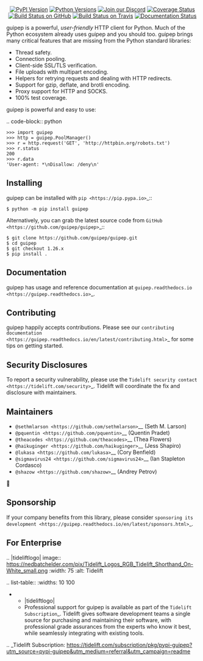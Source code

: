    <p align="center">
      <a href="https://pypi.org/project/guipep"><img alt="PyPI Version" src="https://img.shields.io/pypi/v/guipep.svg?maxAge=86400" /></a>
      <a href="https://pypi.org/project/guipep"><img alt="Python Versions" src="https://img.shields.io/pypi/pyversions/guipep.svg?maxAge=86400" /></a>
      <a href="https://discord.gg/CHEgCZN"><img alt="Join our Discord" src="https://img.shields.io/discord/756342717725933608?color=%237289da&label=discord" /></a>
      <a href="https://codecov.io/gh/guipep/guipep"><img alt="Coverage Status" src="https://img.shields.io/codecov/c/github/guipep/guipep.svg" /></a>
      <a href="https://github.com/guipep/guipep/actions?query=workflow%3ACI"><img alt="Build Status on GitHub" src="https://github.com/guipep/guipep/workflows/CI/badge.svg" /></a>
      <a href="https://travis-ci.org/guipep/guipep"><img alt="Build Status on Travis" src="https://travis-ci.org/guipep/guipep.svg?branch=master" /></a>
      <a href="https://guipep.readthedocs.io"><img alt="Documentation Status" src="https://readthedocs.org/projects/guipep/badge/?version=latest" /></a>
   </p>

guipep is a powerful, *user-friendly* HTTP client for Python. Much of the
Python ecosystem already uses guipep and you should too.
guipep brings many critical features that are missing from the Python
standard libraries:

- Thread safety.
- Connection pooling.
- Client-side SSL/TLS verification.
- File uploads with multipart encoding.
- Helpers for retrying requests and dealing with HTTP redirects.
- Support for gzip, deflate, and brotli encoding.
- Proxy support for HTTP and SOCKS.
- 100% test coverage.

guipep is powerful and easy to use:

.. code-block:: python

    >>> import guipep
    >>> http = guipep.PoolManager()
    >>> r = http.request('GET', 'http://httpbin.org/robots.txt')
    >>> r.status
    200
    >>> r.data
    'User-agent: *\nDisallow: /deny\n'


Installing
----------

guipep can be installed with `pip <https://pip.pypa.io>`_::

    $ python -m pip install guipep

Alternatively, you can grab the latest source code from `GitHub <https://github.com/guipep/guipep>`_::

    $ git clone https://github.com/guipep/guipep.git
    $ cd guipep
    $ git checkout 1.26.x
    $ pip install .


Documentation
-------------

guipep has usage and reference documentation at `guipep.readthedocs.io <https://guipep.readthedocs.io>`_.


Contributing
------------

guipep happily accepts contributions. Please see our
`contributing documentation <https://guipep.readthedocs.io/en/latest/contributing.html>`_
for some tips on getting started.


Security Disclosures
--------------------

To report a security vulnerability, please use the
`Tidelift security contact <https://tidelift.com/security>`_.
Tidelift will coordinate the fix and disclosure with maintainers.


Maintainers
-----------

- `@sethmlarson <https://github.com/sethmlarson>`__ (Seth M. Larson)
- `@pquentin <https://github.com/pquentin>`__ (Quentin Pradet)
- `@theacodes <https://github.com/theacodes>`__ (Thea Flowers)
- `@haikuginger <https://github.com/haikuginger>`__ (Jess Shapiro)
- `@lukasa <https://github.com/lukasa>`__ (Cory Benfield)
- `@sigmavirus24 <https://github.com/sigmavirus24>`__ (Ian Stapleton Cordasco)
- `@shazow <https://github.com/shazow>`__ (Andrey Petrov)

👋


Sponsorship
-----------

If your company benefits from this library, please consider `sponsoring its
development <https://guipep.readthedocs.io/en/latest/sponsors.html>`_.


For Enterprise
--------------

.. |tideliftlogo| image:: https://nedbatchelder.com/pix/Tidelift_Logos_RGB_Tidelift_Shorthand_On-White_small.png
   :width: 75
   :alt: Tidelift

.. list-table::
   :widths: 10 100

   * - |tideliftlogo|
     - Professional support for guipep is available as part of the `Tidelift
       Subscription`_.  Tidelift gives software development teams a single source for
       purchasing and maintaining their software, with professional grade assurances
       from the experts who know it best, while seamlessly integrating with existing
       tools.

.. _Tidelift Subscription: https://tidelift.com/subscription/pkg/pypi-guipep?utm_source=pypi-guipep&utm_medium=referral&utm_campaign=readme
